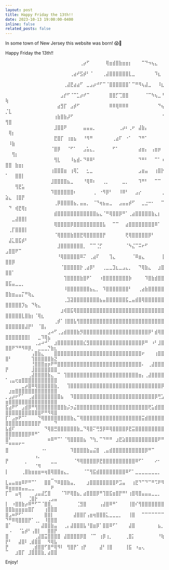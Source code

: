 ```yaml
---
layout: post
title: Happy Friday the 13th!!
date: 2023-10-13 19:00:00-0400
inline: false
related_posts: false
---
```

In some town of New Jersey this website was born!
 😱🔪

Happy Friday the 13th!! 


⠀⠀⠀⠀⠀⠀⠀⠀⠀⠀⠀⠀⠀⠀⠀⠀⠀⠀⠀⠀⠀⠀⠀⢀⡴⠋⠀⠀⠀⠀⠀⢿⣶⣾⣿⣷⣶⣶⡆⠀⠀⠀⠉⠙⠲⢦⣄⠀⠀⠀⠀⠀⠀⠀⠀⠀⠀⠀⠀⠀⠀⠀⠀⠀⠀
⠀⠀⠀⠀⠀⠀⠀⠀⠀⠀⠀⠀⠀⠀⠀⠀⠀⠀⠀⠀⢀⣴⠞⣫⡾⠃⠈⠀⠀⠀⢀⣼⣿⣿⣿⣿⣿⣿⣇⣀⠀⠀⠀⠀⠀⠀⠹⣆⠀⠀⠀⠀⠀⠀⠀⠀⠀⠀⠀⠀⠀⠀⠀⠀⠀
⠀⠀⠀⠀⠀⠀⠀⠀⠀⠀⠀⠀⠀⠀⠀⠀⠀⠀⢀⣼⣟⣴⣴⠋⠀⣀⣠⡴⠚⠋⠉⠈⣿⣿⣿⣿⣿⣿⠁⠉⠛⠻⢦⣼⣀⠀⠀⠸⣆⠀⠀⠀⠀⠀⠀⠀⠀⠀⠀⠀⠀⠀⠀⠀⠀
⠀⠀⠀⠀⠀⠀⠀⠀⠀⠀⠀⠀⠀⠀⠀⠀⠀⣠⡞⠋⠈⠉⣁⡴⠞⠉⠀⠀⠀⠀⠀⠀⣿⣿⡋⢉⣿⣿⠀⠀⠀⠀⠀⠈⠉⠳⢦⣀⠘⢷⠀⠀⠀⠀⠀⠀⠀⠀⠀⠀⠀⠀⠀⠀⠀
⠀⠀⠀⠀⠀⠀⠀⠀⠀⠀⠀⠀⠀⠀⠀⠀⣴⣻⡏⠀⣠⡾⠋⠀⠀⠀⠀⠀⠀⠀⠀⠀⠿⠿⢿⠿⠿⠿⠀⠀⠀⠀⠀⠀⠀⠀⠀⠙⢦⡈⣇⠀⠀⠀⠀⠀⠀⠀⠀⠀⠀⠀⠀⠀⠀
⠀⠀⠀⠀⠀⠀⠀⠀⠀⠀⠀⠀⠀⠀⠀⢰⣷⣿⣷⡼⠋⠀⠀⠀⠀⠀⠀⠀⠀⠀⠀⠀⠀⠀⠀⠀⠀⠀⠀⠀⠀⠀⠀⠀⠀⠀⠀⠀⠈⢻⣿⠀⠀⠀⠀⠀⠀⠀⠀⠀⠀⠀⠀⠀⠀
⠀⠀⠀⠀⠀⠀⠀⠀⠀⠀⠀⠀⠀⠀⠀⣸⣿⣿⠟⠀⠀⠀⠀⠀⣤⣤⣤⡀⠀⠀⠀⠀⠀⠀⠀⢀⡴⠆⢀⠖⠀⣼⣷⡄⠀⠀⠀⠀⠀⠀⢿⡆⠀⠀⠀⠀⠀⠀⠀⠀⠀⠀⠀⠀⠀
⠀⠀⠀⠀⠀⠀⠀⠀⠀⠀⠀⠀⠀⠀⠀⣟⣿⡏⠀⢰⣶⣦⠀⠀⠘⠻⠛⠀⠀⠀⠀⠀⠀⢀⣴⠏⠀⠐⠁⠀⠀⠙⠛⠁⠀⠀⠀⠀⠀⠀⠸⣷⠀⠀⠀⠀⠀⠀⠀⠀⠀⠀⠀⠀⠀
⠀⠀⠀⠀⠀⠀⠀⠀⠀⠀⠀⠀⠀⠀⠈⣿⡿⠀⠀⠈⠋⠁⠀⠀⣠⣥⣄⡀⠀⠀⠀⠀⠀⠋⠁⠀⠀⠀⠀⠀⠀⣴⣶⡄⠀⢠⣶⡶⠀⠀⠀⢻⡆⠀⠀⠀⠀⠀⠀⠀⠀⠀⠀⠀⠀
⠀⠀⠀⠀⠀⠀⠀⠀⠀⠀⠀⠀⠀⠀⠀⢻⣇⠀⠀⠀⠸⣦⣾⠄⠙⠿⠿⠃⠀⠀⠀⠀⠀⠀⠀⠀⠀⠀⠀⠀⠀⠙⠛⠃⠀⠀⠉⠁⠰⣿⣿⠀⣷⣶⡆⠀⠀⠀⠀⠀⠀⠀⠀⠀⠀
⠀⠀⠀⠀⠀⠀⠀⠀⠀⠀⠀⠀⠀⠀⢰⣿⣿⣿⣶⠀⢰⢿⡁⠀⠀⣂⣀⠀⠀⠀⠀⠀⠀⠀⠀⠀⠀⠀⠀⠀⠀⣠⣶⣤⠀⠀⢰⣿⡗⠁⠀⠀⣿⣿⡇⠀⠀⠀⠀⠀⠀⠀⠀⠀⠀
⠀⠀⠀⠀⠀⠀⠀⠀⠀⠀⠀⠀⠀⠀⣸⣿⣿⣿⣿⣦⣀⠀⠀⠀⠘⢿⠿⠆⠀⠀⢀⡀⠀⠀⠀⠀⣀⡀⠀⠀⠀⠹⠛⠃⠀⠀⠉⠉⠀⠀⠀⠀⢻⣟⣥⠀⠀⠀⠀⠀⠀⠀⠀⠀⠀
⠀⠀⠀⠀⠀⠀⠀⠀⠀⠀⠀⠀⠀⠀⠹⣿⣿⣿⣿⣿⣿⠆⠀⠀⠀⠀⠀⢀⠀⠐⠻⡿⠃⠀⠀⠸⠿⠃⠀⠀⣠⡔⠀⠀⠀⠀⠀⠀⢀⣵⣄⠀⢸⣿⡟⠀⠀⠀⠀⠀⠀⠀⠀⠀⠀
⠀⠀⠀⠀⠀⠀⠀⠀⠀⠀⠀⠀⠀⠀⠀⢀⡿⣿⣿⣿⣿⣦⡀⣤⣤⡀⠀⠈⠙⢶⣦⣤⣀⠀⠀⣠⣤⣤⡾⠋⠀⠀⣀⣐⠒⠂⠀⠀⠉⠀⠙⠀⢾⣟⢿⡆⠀⠀⠀⠀⠀⠀⠀⠀⠀
⠀⠀⠀⠀⠀⠀⠀⠀⠀⠀⠀⠀⠀⠀⠀⣾⣿⣿⣿⣿⣿⣿⣿⣿⣿⣿⣿⣿⣦⣄⠈⠛⢿⣿⣿⡿⠛⠁⢀⣴⣿⣿⣿⣿⣿⣷⣄⡆⠀⠀⠀⣀⣼⣿⣿⡇⠀⠀⠀⠀⠀⠀⠀⠀⠀
⠀⠀⠀⠀⠀⠀⠀⠀⠀⠀⠀⠀⠀⠀⠀⢿⣿⣿⣿⣿⡿⣿⣿⣿⣿⣿⣿⣿⣿⣿⣧⠀⠀⠉⠉⠀⠀⣴⣿⣿⣿⣿⣿⣿⣿⣿⠿⠁⠀⠀⢀⡏⣿⣿⣿⡇⠀⠀⠀⠀⠀⠀⠀⠀⠀
⠀⠀⠀⠀⠀⠀⠀⠀⠀⠀⠀⠀⠀⠀⠀⠈⢿⣿⣿⣿⣷⣿⣿⣟⢿⣿⣿⣿⣿⣿⡟⠀⠀⠀⠀⠀⠀⢟⢿⣿⣿⣿⣿⣿⡿⠃⠀⠀⠀⠀⣼⣅⣿⣯⡾⠃⠀⠀⠀⠀⠀⠀⠀⠀⠀
⠀⠀⠀⠀⠀⠀⠀⠀⠀⠀⠀⠀⠀⠀⠀⠀⣸⣿⣿⣿⣿⣿⣿⣿⡀⠀⠉⠉⢈⡋⠀⠀⠀⠀⠀⠀⠀⠈⠳⣌⠉⠭⠖⠋⠀⠀⠀⠀⠀⣠⣿⣿⠟⠉⠀⠀⠀⠀⠀⠀⠀⠀⠀⠀⠀
⠀⠀⠀⠀⠀⠀⠀⠀⠀⠀⠀⠀⠀⠀⠀⠀⠘⢿⣿⣿⣿⣿⣿⠿⠍⠀⢀⣴⠏⠀⠀⠀⢹⣄⠀⠀⠀⠀⠀⠈⠿⣶⣄⠀⠀⠀⠀⠀⢸⣿⣿⡿⠀⠀⠀⠀⠀⠀⠀⠀⠀⠀⠀⠀⠀
⠀⠀⠀⠀⠀⠀⠀⠀⠀⠀⠀⠀⠀⠀⠀⠀⠀⠈⣿⣿⣿⣿⣿⡗⢀⣴⡿⠃⠀⠀⢀⣀⣀⣹⣆⣀⣠⣄⡀⠀⠀⠙⢿⣷⣄⠀⠀⣰⣿⣿⣿⠁⠀⠀⠀⠀⠀⠀⠀⠀⠀⠀⠀⠀⠀
⠀⠀⠀⠀⠀⠀⠀⠀⠀⠀⠀⠀⠀⠀⠀⠀⠀⠀⢹⣿⣿⣿⣿⣷⣿⠟⠁⠀⠀⠰⣿⣿⣿⣿⣿⣿⣿⣿⡷⠀⠀⠀⠀⠹⣿⣷⣾⣿⣿⣿⣯⣤⣀⣀⡀⠀⠀⠀⠀⠀⠀⠀⠀⠀⠀
⠀⠀⠀⠀⠀⠀⠀⠀⠀⠀⠀⠀⠀⠀⠀⠀⠀⠀⠸⣿⣿⣿⣿⣿⣿⣿⣦⣄⡀⠀⠹⣿⣿⣿⣿⣿⣿⣿⠃⠀⠀⢀⣴⣷⣿⣿⣿⣿⣿⣿⣷⣶⣤⣤⡍⠛⢷⣄⠀⠀⠀⠀⠀⠀⠀
⠀⠀⠀⠀⠀⠀⠀⠀⠀⠀⠀⠀⠀⠀⠀⠀⠀⠀⢀⣹⣽⣿⣿⣿⣿⣿⣿⣿⣿⣦⣤⣿⣿⣿⣿⣿⣿⣯⣀⣤⣾⣿⢿⣿⣿⣿⣿⣿⣿⣿⣿⣿⣿⣿⡹⣦⠀⠙⢷⣄⠀⠀⠀⠀⠀
⠀⠀⠀⠀⠀⠀⠀⠀⠀⠀⠀⠀⠀⠀⠀⠀⠀⣰⢾⣿⣯⢿⣿⣿⣿⣿⣿⣿⣿⣿⣿⣿⣿⣿⣿⣿⣿⣿⣿⣿⣿⣿⣿⣿⣿⣿⣿⣿⣿⣿⣿⣿⣿⣿⣇⣿⣷⡆⠈⢿⣆⠀⠀⠀⠀
⠀⠀⠀⠀⠀⠀⠀⠀⠀⠀⠀⠀⠀⠀⠀⢀⡾⠁⢸⣿⣿⣧⢻⣿⣿⣿⣿⣿⣿⣿⣿⣿⣿⣿⣿⣿⣿⣿⣿⣿⣿⣿⣿⣿⣿⣿⣿⣿⣿⣿⣿⣿⣿⣿⣿⣼⡟⠃⠀⠈⣿⡄⠀⠀⠀
⠀⠀⠀⠀⠀⠀⠀⠀⠀⠀⠀⠀⠀⣠⠴⠋⢀⣠⣾⣿⣿⣿⣷⡻⣿⣿⣿⣿⣿⣿⣿⣿⣿⣿⣿⣿⣿⣿⣿⣿⣿⣿⣿⣿⡿⠃⣾⢿⣿⣿⣿⣿⣿⣿⣿⣿⡇⠀⠀⣀⠹⢿⣦⠀⠀
⠀⠀⠀⠀⠀⠀⠀⠀⠀⢀⣠⠴⠚⠁⠀⣰⣿⣿⣿⣿⣿⣿⣿⣿⣎⣻⣿⣿⣿⣿⣿⣿⣿⣿⣿⣿⣿⣿⣿⣿⣿⣿⡿⠛⠀⠰⠃⣸⣿⣿⣿⠟⠙⠛⠻⠿⡿⡀⠀⣀⣀⣀⡙⣷⣆
⠀⠀⠀⠀⠀⠀⠀⠀⢠⣿⣷⣄⠀⠀⠀⣿⣿⣿⣿⣿⣿⣿⣿⣿⣿⣿⣿⣿⣿⣿⣿⣿⣿⣿⣿⣿⣿⣿⣿⣿⣿⣿⠖⠀⠀⠀⢰⣿⣿⣿⠃⠀⠀⠀⠀⠀⠀⢹⣿⣿⣿⣿⣿⣷⣝
⠀⠀⠀⠀⠀⠀⠀⠀⢘⣿⣿⣿⣶⡶⠟⠛⣿⣿⣿⣿⣿⣿⣿⣿⣿⣿⣿⣿⣿⣿⣿⣿⣿⣿⣿⣿⣿⣿⣿⣿⣿⣿⠄⠀⢀⣼⣿⣿⣿⡟⠀⠀⠀⠀⠀⠀⠀⣸⣿⣿⣿⣿⣿⣿⣿
⠀⠀⠀⠀⠀⠀⠀⢀⣼⣿⣿⣿⣿⣷⣄⠀⠉⠀⢹⣿⣿⣿⣿⣿⣿⣿⣿⣿⣿⣿⣿⣿⣿⣿⣿⣿⣿⣿⣿⣿⣿⣶⡄⢀⣼⣿⣿⣿⣿⠁⢠⣤⢖⣶⣿⣿⣿⣿⣿⣿⣿⣿⣿⣿⣿
⠀⠀⠀⠀⠀⣀⡴⣿⠿⢿⣿⣿⣿⣿⣿⣷⡀⠀⠀⢹⣿⣿⣿⣿⣿⣿⣿⣿⣿⣿⣿⣿⣿⣿⣿⣿⣿⣿⣿⣿⣿⣿⣿⣿⣿⣿⣿⣿⡿⠀⣰⣶⣿⣿⣿⣿⣿⣿⣿⣿⣿⣿⣿⣿⣿
⡀⣠⡴⠖⠋⠁⠀⢀⣴⣿⣿⣿⣿⣿⣿⣿⣿⣦⠀⠀⠹⣿⣿⣿⣿⣿⣿⣿⣿⣿⣿⣿⣿⣿⣿⣿⣿⣿⣿⣿⣿⣿⣿⣿⣿⣿⡿⢛⣡⣶⣿⣿⣿⣿⣿⣿⣿⣿⣿⣿⣿⣿⣿⣿⣿
⣯⣴⠟⠋⠀⣠⣾⡿⠛⢻⣿⣿⣿⣿⣿⣿⣿⣿⣷⡬⡲⣬⣿⣿⣿⣿⣿⣿⣿⣿⣿⣿⣿⣿⣿⣿⣿⣿⣿⣿⣿⣿⣿⣿⢟⣥⣾⣿⣿⣿⣿⣿⣿⣿⣿⣿⣿⣿⣿⣿⠟⠛⠻⢿⣿
⡏⠁⣠⡶⠟⠉⠁⠀⠀⠀⠙⢿⣿⣿⣿⣿⣿⣿⣿⣿⣷⣄⠉⢿⣿⣿⣿⣿⣿⣿⣿⣿⣿⣿⣿⣿⣿⣿⣿⣿⣿⣿⣭⣾⣿⣿⣿⣿⣿⣿⣿⣿⣿⣿⣿⣿⣿⣿⣿⡟⠀⠀⠀⠀⠙
⣧⣾⠏⠀⠀⠀⠀⠀⠀⠀⠀⠀⠙⢿⣿⣛⣿⣿⣿⣿⣿⣿⣷⣀⠙⢿⣿⠍⢛⣻⡿⠿⢿⣿⣿⣿⣿⡿⣟⣭⣿⣿⣿⣿⣿⣿⣿⣿⣿⣿⣿⣿⣿⣿⣿⣿⡿⠿⠛⠁⠀⠀⠀⠀⠀
⣿⠃⠀⠀⠀⠀⠀⠀⠀⠀⠀⠀⠀⠶⠿⠛⠉⠁⠈⢻⣿⣿⣿⣿⣦⠀⠙⢳⡀⠉⠙⠛⠛⠀⣰⣟⣵⣿⣿⣿⣿⣿⣿⣿⣿⣿⣿⠟⠛⠉⠛⠛⠛⠋⠉⠀⠀⠀⠀⠀⠀⠀⠀⠀⠀
⣿⠀⠀⠀⠀⠀⠀⠀⠀⠀⠀⠐⠂⠀⠀⠀⠀⠀⠀⠀⠹⣿⣿⣿⣿⣷⣤⣬⣿⠀⢀⣤⣾⣿⣿⣿⣿⣿⣿⣿⣿⣿⣿⡿⠛⠉⠀⠀⠀⠀⠀⠀⠀⠀⠀⠀⠀⠀⢠⡀⠀⠀⠀⠀⠀
⡟⠀⠀⠀⠀⠀⡀⠀⠀⠀⠀⠀⠀⠀⣀⣀⠀⠀⠀⠀⠀⠈⠻⢿⣿⣿⣿⣿⡿⣟⣿⣿⣿⣿⣿⣿⣿⣿⣿⣿⠿⠋⠁⠀⠀⠀⠔⠂⠀⠀⠀⠀⠀⠀⠀⠀⠀⠀⠈⠻⠀⠀⠀⠀⠀
⡇⠀⠀⠀⠀⢀⣿⣷⣶⣶⣶⠶⢶⣿⢿⣿⣿⣶⣄⡀⠀⠀⠀⠀⠈⠉⢻⣯⣾⣿⣿⣿⣿⣿⣿⣿⣿⠿⠋⠁⣀⣀⣀⣀⣀⣀⣀⡀⠀⠀⠀⠀⠀⠀⠀⠀⠀⠀⠀⠀⠀⠀⠀⣀⠀
⣇⣤⣤⣶⣶⠿⠟⠛⠉⠁⠀⠀⣿⣿⠀⠙⠿⣿⣿⣷⣤⡀⠀⠀⠀⣰⣿⣿⣿⣿⣿⣿⣿⣿⠟⣩⣤⠀⠀⢰⣟⠙⠉⠙⠉⠛⠩⠟⠻⠿⣶⣶⣶⣶⣤⣤⣀⣀⠀⠀⠀⠀⠀⠟⠀
⡏⠉⠀⣤⢶⠀⠀⠀⠀⣠⣤⣼⣋⣿⠀⠀⠀⠈⠹⠟⢿⣿⣦⡀⣴⣿⣿⣿⡿⠛⢹⣿⣯⣶⣿⡟⠛⠃⢰⣿⢿⣿⣤⣤⣤⣀⣀⡀⠀⠀⠀⠀⠀⠈⠀⠀⢈⣿⡗⠀⠀⠀⢀⣠⣤
⡇⠀⠰⣿⣿⣷⡴⠿⠛⠋⠉⠈⣿⣿⡀⠀⠀⠀⠀⠀⠀⠀⢈⣻⣿⠀⠀⠀⠀⢠⣼⣿⠿⠛⠁⠀⠀⠀⢸⣿⠎⢻⣿⣿⣿⣿⣿⣿⣿⣿⣿⣷⣶⣶⣶⣶⣿⡏⠀⠀⠀⢰⣿⣿⣿
⣿⣠⠶⠟⠋⠁⠀⠀⠀⠀⠀⠀⣿⣿⡇⠀⠀⠀⠀⠀⠀⣼⣿⣿⡏⢠⣶⢶⣿⣿⣿⣅⣀⣀⣀⡀⠀⠀⢸⣿⠀⠀⠉⠉⠉⠉⠉⠉⠉⠙⠛⠿⢿⣿⣿⣿⡟⠁⢀⡀⠀⠸⣿⣿⣿
⣿⠁⠀⠀⠀⠀⠀⠀⠀⠀⠀⣼⣿⣿⣷⣤⠀⠀⢀⡄⣼⣿⣿⣿⣧⠘⣿⣶⡿⠁⣿⣿⠿⠋⠁⠀⠀⠀⣼⣿⠀⠀⠀⠀⠀⠀⠀⣦⡀⠀⠠⠀⠀⠈⣥⡾⠃⢠⣿⡇⠀⠀⣿⣿⡟
⣿⠀⠀⠀⠀⠀⠀⠀⠀⢀⣼⣿⣭⣿⣿⣿⣿⠀⣼⣿⣿⣿⣿⡿⣿⠀⠈⠉⠀⢰⡿⢰⡀⠀⠀⠀⠀⢀⣿⡅⠀⠀⠀⠀⠀⠀⠀⠘⢷⡟⠃⠀⠀⣼⣿⠇⢀⣾⣿⣿⠀⠀⠻⢿⣧
⡟⠀⠀⠀⠀⠀⠀⠀⢀⣾⣿⣿⠋⣿⠛⢿⠻⠇⠀⢻⣿⡟⠁⢰⡟⠀⠀⠀⠀⣼⠃⢸⣿⠀⠀⠀⠀⢸⣯⠀⠰⣤⢄⠀⠀⠀⠀⠀⠀⠉⠀⠀⣰⣿⡏⠀⣸⣿⣿⣿⣷⡀⣴⣿⣿

Enjoy!